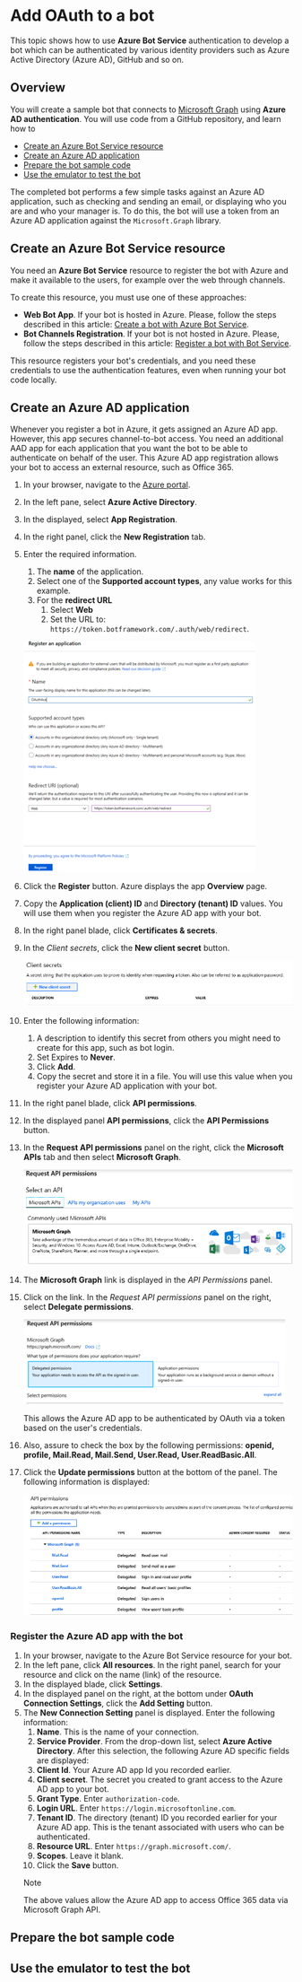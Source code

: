 # Add OAuth to a bot

This topic shows how to use **Azure Bot Service** authentication to develop a bot which can be authenticated by various identity providers such as Azure Active Directory (Azure AD), GitHub and so on.

## Overview

You will create a sample bot that connects to [Microsoft Graph](https://docs.microsoft.com/en-us/graph/overview) using **Azure AD authentication**. You will use code from a GitHub repository, and learn how to 

- [Create an Azure Bot Service resource](#Create-an-azure-bot-service-resource)
- [Create an Azure AD application](#Create-an-azure-ad-application)
- [Prepare the bot sample code](#prepare-the-bot-sample-code)
- [Use the emulator to test the bot](#use-the-emulator-to-test-the-bot)

The completed bot performs a few simple tasks against an Azure AD application, such as checking and sending an email, or displaying who you are and who your manager is. To do this, the bot will use a token from an Azure AD application against the `Microsoft.Graph` library.

## Create an Azure Bot Service resource

You need an **Azure Bot Service** resource to register the bot with Azure and make it available to the users, for example over the web through channels.

To create this resource, you must use one of these approaches:

- **Web Bot App**. If your bot is hosted in Azure. Please, follow the steps described in this article: [Create a bot with Azure Bot Service](https://docs.microsoft.com/en-us/azure/bot-service/abs-quickstart?view=azure-bot-service-4.0).  
- **Bot Channels Registration**. If your bot is not hosted in Azure. Please, follow the steps described in this article: [Register a bot with Bot Service](https://docs.microsoft.com/en-us/azure/bot-service/bot-service-quickstart-registration?view=azure-bot-service-3.0).

This resource registers your bot's credentials, and you need these credentials to use the authentication features, even when running your bot code locally.

## Create an Azure AD application

Whenever you register a bot in Azure, it gets assigned an Azure AD app. However, this app secures channel-to-bot access. You need an additional AAD app for each application that you want the bot to be able to authenticate on behalf of the user.
This Azure AD app registration allows your bot to access an external resource, such as Office 365.

1. In your browser, navigate to the [Azure portal](). 
1. In the left pane, select **Azure Active Directory**.
1. In the displayed, select **App Registration**.
1. In the right panel, click the **New Registration** tab. 
1. Enter the required information.
    1. The **name** of the application.
    1. Select one of the **Supported account types**, any value works for this example.
    1. For the **redirect URL**
        1. Select **Web**
        1. Set the URL to: `https://token.botframework.com/.auth/web/redirect`.

    ![Ad app](../../Media/Conceptual/oauth2-azure-ad-app.png)  

1. Click the **Register** button. Azure displays the app **Overview** page.
1. Copy the **Application (client) ID** and **Directory (tenant) ID** values. You will use them when you register the Azure AD app with your bot.
1. In the right panel blade, click **Certificates & secrets**.
1. In the *Client secrets*, click the **New client secret** button.

    ![Ad app](../../Media/Conceptual/oauth2-azure-ad-app-client-secrets.png)  

1. Enter the following information:
    1. A description to identify this secret from others you might need to create for this app, such as bot login.
    1. Set Expires to **Never**.
    1. Click **Add**.
    1. Copy the secret and store it in a file. You will use this value when you register your Azure AD application with your bot.

1. In the right panel blade, click **API permissions**.
1. In the displayed panel **API permissions**, click the **API Permissions** button.
1. In the **Request API permissions** panel on the right, click the **Microsoft APIs** tab and then select **Microsoft Graph**.

     ![Ad app](../../Media/Conceptual/oauth2-azure-ad-app-api-permissions.png)  

1. The **Microsoft Graph** link is displayed in the *API Permissions* panel. 
1. Click on the link. In the *Request API permissions* panel on the right, select **Delegate permissions**.

    ![Ad app](../../Media/Conceptual/oauth2-azure-ad-app-api-permissions-delegated.png)  

    This allows the Azure AD app to be authenticated by OAuth via a token based on the user's credentials.

1. Also, assure to check the box by the following permissions: **openid,
profile, Mail.Read, Mail.Send, User.Read, User.ReadBasic.All**.

1. Click the **Update permissions** button at the bottom of the panel. The following information is displayed:

     ![Ad app](../../Media/Conceptual/oauth2-azure-ad-app-api-permissions-delegated-results.png)

### Register the Azure AD app with the bot

1. In your browser, navigate to the Azure Bot Service resource for your bot.
1. In the left pane, click **All resources**.  In the right panel, search for your resource and click on the name (link) of the resource.
1. In the displayed blade, click **Settings**. 
1. In the displayed panel on the right, at the bottom under **OAuth Connection Settings**, click the **Add Setting** button. 
1. The **New Connection Setting** panel is displayed. Enter the following information:
    1. **Name**. This is the name of your connection.
    1. **Service Provider**. From the drop-down list, select **Azure Active Directory**. After this selection, the following Azure AD specific fields are displayed: 
    1. **Client Id**. Your Azure AD app Id you recorded earlier.
    1. **Client secret**. The secret you created to grant access to the Azure AD app to your bot.
    1. **Grant Type**. Enter `authorization-code`.
    1. **Login URL**. Enter `https://login.microsoftonline.com`.
    1. **Tenant ID**. The directory (tenant) ID you recorded earlier for your Azure AD app. This is the tenant associated with users who can be authenticated.
    1. **Resource URL**. Enter `https://graph.microsoft.com/`.
    1. **Scopes**. Leave it blank.
    1. Click the **Save** button. 
    > [!NOTE]
    > The above values allow the Azure AD app to access Office 365 data via Microsoft Graph API.  

## Prepare the bot sample code



## Use the emulator to test the bot